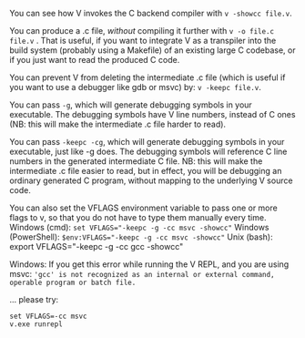 You can see how V invokes the C backend compiler with `v -showcc file.v`.

You can produce a .c file, *without* compiling it further with `v -o file.c file.v` . 
That is useful, if you want to integrate V as a transpiler into the build system (probably using a Makefile) of an existing large C codebase, or if you just want to read the produced C code.

You can prevent V from deleting the intermediate .c file (which is useful if you want to use a debugger like gdb or msvc) by: `v -keepc file.v`.

You can pass `-g`, which will generate debugging symbols in your executable. 
The debugging symbols have V line numbers, instead of C ones (NB: this will make the intermediate .c file harder to read).

You can pass `-keepc -cg`, which will generate debugging symbols in your executable, just like -g does. The debugging symbols will reference C line numbers in the generated intermediate C file. NB: this will make the intermediate .c file easier to read, but in effect, you will be debugging an ordinary generated C program, without mapping to the underlying V source code.


You can also set the VFLAGS environment variable to pass one or more flags to v, so that you do not have to type them manually every time.
Windows (cmd): `set VFLAGS="-keepc -g -cc msvc -showcc"`
Windows (PowerShell): `$env:VFLAGS="-keepc -g -cc msvc -showcc"`
Unix (bash): export VFLAGS="-keepc -g -cc gcc -showcc"

Windows:
If you get this error while running the V REPL, and you are using msvc:
`'gcc' is not recognized as an internal or external command, operable program or batch file.`

... please try:
```shell
set VFLAGS=-cc msvc
v.exe runrepl
```